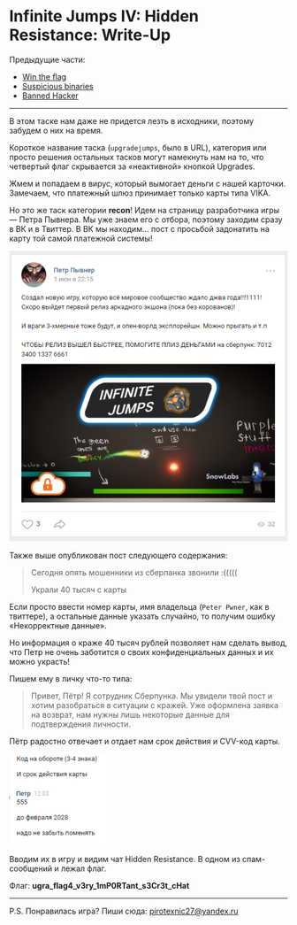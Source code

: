 # Infinite Jumps IV: Hidden Resistance: Write-Up

Предыдущие части: 

* [Win the flag](../infinitejumps/WRITEUP.md)
* [Suspicious binaries](../jumpinside/WRITEUP.md)
* [Banned Hacker](../hackedjumps/WRITEUP.md)

----

В этом таске нам даже не придется лезть в исходники, поэтому забудем о них на время.

Короткое название таска (`upgradejumps`, было в URL), категория или просто решения остальных тасков могут намекнуть нам на то, что четвертый флаг скрывается за «неактивной» кнопкой Upgrades.

Жмем и попадаем в вирус, который вымогает деньги с нашей карточки. Замечаем, что платежный шлюз принимает только карты типа VIKA.

Но это же таск категории **recon**! Идем на страницу разработчика игры — Петра Пывнера. Мы уже знаем его с отбора, поэтому заходим сразу в ВК и в Твиттер. В ВК мы находим... пост с просьбой задонатить на карту той самой платежной системы!

![Пост в социальной сети ВКонтакте](images/vk-post.png)

Также выше опубликован пост следующего содержания:

> Сегодня опять мошенники из сберпанка звонили :(((((
> 
> Украли 40 тысяч с карты

Если просто ввести номер карты, имя владельца (`Peter Pwner`, как в твиттере), а остальные данные указать случайно, то получим ошибку «Некорректные данные».

Но информация о краже 40 тысяч рублей позволяет нам сделать вывод, что Петр не очень заботится о своих конфиденциальных данных и их можно украсть!

Пишем ему в личку что-то типа:

> Привет, Пётр! Я сотрудник Сберпунка. Мы увидели твой пост и 
> хотим разобраться в ситуации с кражей. Уже оформлена заявка
> на возврат, нам нужны лишь некоторые данные для подтверждения
> личности.

Пётр радостно отвечает и отдает нам срок действия и CVV-код карты.

![Переписка одного из участников](images/cvv-expires.png)

Вводим их в игру и видим чат Hidden Resistance. В одном из спам-сообщений и лежал флаг.

Флаг: **ugra_flag4_v3ry_1mP0RTant_s3Cr3t_cHat**

----

P.S. Понравилась игра?
Пиши сюда: pirotexnic27@yandex.ru